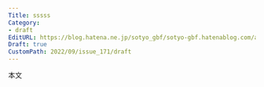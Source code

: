 ```yaml
---
Title: sssss
Category:
- draft
EditURL: https://blog.hatena.ne.jp/sotyo_gbf/sotyo-gbf.hatenablog.com/atom/entry/4207112889923141929
Draft: true
CustomPath: 2022/09/issue_171/draft
---
```


本文
